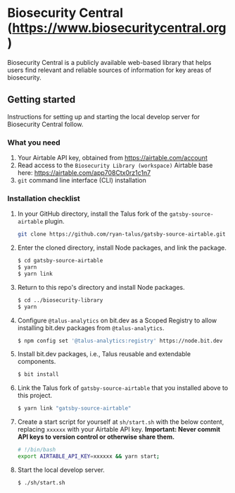 # Biosecurity Central (https://www.biosecuritycentral.org)

Biosecurity Central is a publicly available web-based library that helps users find relevant and reliable sources of information for key areas of biosecurity.

## Getting started

Instructions for setting up and starting the local develop server for Biosecurity Central follow.

### What you need

1. Your Airtable API key, obtained from https://airtable.com/account
1. Read access to the `Biosecurity Library (workspace)` Airtable base here: https://airtable.com/app708Ctx0rz1c1n7
1. `git` command line interface (CLI) installation

### Installation checklist

1. In your GitHub directory, install the Talus fork of the `gatsby-source-airtable` plugin.

   ```bash
   git clone https://github.com/ryan-talus/gatsby-source-airtable.git
   ```

1. Enter the cloned directory, install Node packages, and link the package.

   ```bash
   $ cd gatsby-source-airtable
   $ yarn
   $ yarn link
   ```

1. Return to this repo's directory and install Node packages.

   ```bash
   $ cd ../biosecurity-library
   $ yarn
   ```

1. Configure `@talus-analytics` on bit.dev as a Scoped Registry to allow installing bit.dev packages from `@talus-analytics`.

   ```bash
   $ npm config set '@talus-analytics:registry' https://node.bit.dev
   ```

1. Install bit.dev packages, i.e., Talus reusable and extendable components.

   ```bash
   $ bit install
   ```

1. Link the Talus fork of `gatsby-source-airtable` that you installed above to this project.

   ```bash
   $ yarn link "gatsby-source-airtable"
   ```

1. Create a start script for yourself at `sh/start.sh` with the below content, replacing `xxxxxx` with your Airtable API key. **Important: Never commit API keys to version control or otherwise share them.**

   ```bash
   # !/bin/bash
   export AIRTABLE_API_KEY=xxxxxx && yarn start;
   ```

1. Start the local develop server.

   ```bash
   $ ./sh/start.sh
   ```
